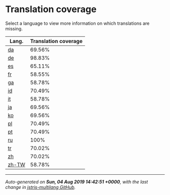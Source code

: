 <link rel="stylesheet" href="style.css">

# Translation coverage

Select a language to view more information on which translations are missing.

<table>
<thead>
    <tr>
        <th>Lang.</th>
        <th colspan="2">Translation coverage</th>
    </tr>
</thead>
<tbody>
    <tr><td><a href="da.html">da</a></td><td>69.56%</td><td>
        <div class="pb">
            <span class="pb-fill" style="width: 69.56%;"></span>
        </div>
    </td></tr>
    <tr><td><a href="de.html">de</a></td><td>98.83%</td><td>
        <div class="pb">
            <span class="pb-fill" style="width: 98.83%;"></span>
        </div>
    </td></tr>
    <tr><td><a href="es.html">es</a></td><td>65.11%</td><td>
        <div class="pb">
            <span class="pb-fill" style="width: 65.11%;"></span>
        </div>
    </td></tr>
    <tr><td><a href="fr.html">fr</a></td><td>58.55%</td><td>
        <div class="pb">
            <span class="pb-fill" style="width: 58.55%;"></span>
        </div>
    </td></tr>
    <tr><td><a href="ga.html">ga</a></td><td>58.78%</td><td>
        <div class="pb">
            <span class="pb-fill" style="width: 58.78%;"></span>
        </div>
    </td></tr>
    <tr><td><a href="id.html">id</a></td><td>70.49%</td><td>
        <div class="pb">
            <span class="pb-fill" style="width: 70.49%;"></span>
        </div>
    </td></tr>
    <tr><td><a href="it.html">it</a></td><td>58.78%</td><td>
        <div class="pb">
            <span class="pb-fill" style="width: 58.78%;"></span>
        </div>
    </td></tr>
    <tr><td><a href="ja.html">ja</a></td><td>69.56%</td><td>
        <div class="pb">
            <span class="pb-fill" style="width: 69.56%;"></span>
        </div>
    </td></tr>
    <tr><td><a href="ko.html">ko</a></td><td>69.56%</td><td>
        <div class="pb">
            <span class="pb-fill" style="width: 69.56%;"></span>
        </div>
    </td></tr>
    <tr><td><a href="pl.html">pl</a></td><td>70.49%</td><td>
        <div class="pb">
            <span class="pb-fill" style="width: 70.49%;"></span>
        </div>
    </td></tr>
    <tr><td><a href="pt.html">pt</a></td><td>70.49%</td><td>
        <div class="pb">
            <span class="pb-fill" style="width: 70.49%;"></span>
        </div>
    </td></tr>
    <tr><td><a href="ru.html">ru</a></td><td>100%</td><td>
        <div class="pb">
            <span class="pb-fill" style="width: 100%;"></span>
        </div>
    </td></tr>
    <tr><td><a href="tr.html">tr</a></td><td>70.02%</td><td>
        <div class="pb">
            <span class="pb-fill" style="width: 70.02%;"></span>
        </div>
    </td></tr>
    <tr><td><a href="zh.html">zh</a></td><td>70.02%</td><td>
        <div class="pb">
            <span class="pb-fill" style="width: 70.02%;"></span>
        </div>
    </td></tr>
    <tr><td><a href="zh-TW.html">zh-TW</a></td><td>58.78%</td><td>
        <div class="pb">
            <span class="pb-fill" style="width: 58.78%;"></span>
        </div>
    </td></tr>
</tbody></table>

-------------------

*Auto-generated on **Sun, 04 Aug 2019 14:42:51 +0000**, with the last change in [jstris-multilang GitHub](https://github.com/jezevec10/jstris-multilang/).*
